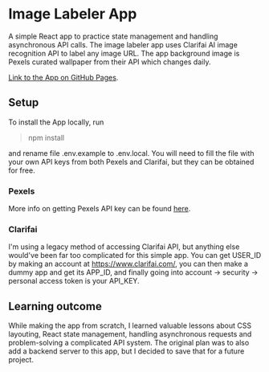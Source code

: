 # Image Labeler App

A simple React app to practice state management and handling asynchronous API calls. The image labeler app uses Clarifai AI image recognition API to label any image URL. The app background image is Pexels curated wallpaper from their API which changes daily.

[Link to the App on GitHub Pages](https://jaakkohumalajoki.github.io/imageLabeler/).

## Setup

To install the App locally, run 

> npm install

and rename file .env.example to .env.local. You will need to fill the file with your own API keys from both Pexels and Clarifai, but they can be obtained for free. 

### Pexels

More info on getting Pexels API key can be found [here](https://www.pexels.com/api/).

### Clarifai

I'm using a legacy method of accessing Clarifai API, but anything else would've been far too complicated for this simple app. You can get USER_ID by making an account at https://www.clarifai.com/, you can then make a dummy app and get its APP_ID, and finally going into account -> security -> personal access token is your API_KEY.

## Learning outcome

While making the app from scratch, I learned valuable lessons about CSS layouting, React state management, handling asynchronous requests and problem-solving a complicated API system. The original plan was to also add a backend server to this app, but I decided to save that for a future project.
